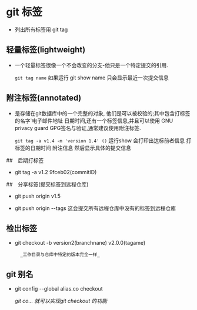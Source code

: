 # git 标签

- 列出所有标签用 git tag

## 轻量标签(lightweight)

- 一个轻量标签很像一个不会改变的分支-他只是一个特定提交的引用.

    `git tag name` 如果运行 git show name 只会显示最近一次提交信息

## 附注标签(annotated)

- 是存储在git数据库中的一个完整的对象, 他们是可以被校验的;其中包含打标签的名字`电子邮件地址 日期时间,还有一个标签信息,并且可以使用 GNU privacy guard GPG签名与验证,通常建议使用附注标签.

    `git tag -a v1.4 -m 'version 1.4' ()` 运行show 会打印出达标前者信息 打标签的日期时间 附注信息 然后显示具体的提交信息

##　后期打标签

- git tag -a v1.2 9fceb02(commitID) 

##　分享标签(提交标签到远程仓库)

- git push origin v1.5 

- git push origin --tags 这会提交所有远程仓库中没有的标签到远程仓库

## 检出标签

- git checkout -b version2(branchnane) v2.0.0(tagame)

        _工作目录与仓库中特定的版本完全一样_

## git 别名

- git config --global alias.co checkout

    _git co... 就可以实现git checkout 的功能_